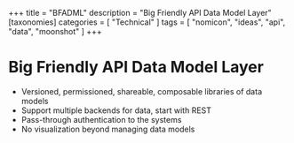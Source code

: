 +++
title = "BFADML"
description = "Big Friendly API Data Model Layer"
[taxonomies]
categories = [ "Technical" ]
tags = [ "nomicon", "ideas", "api", "data", "moonshot" ]
+++

# Big Friendly API Data Model Layer

- Versioned, permissioned, shareable, composable libraries of data models
- Support multiple backends for data, start with REST
- Pass-through authentication to the systems
- No visualization beyond managing data models
